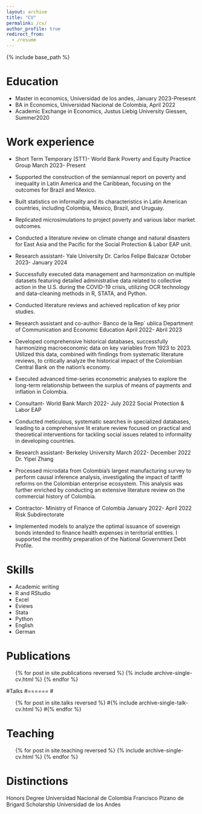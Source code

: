 ```yaml
---
layout: archive
title: "CV"
permalink: /cv/
author_profile: true
redirect_from:
  - /resume
---
```


{% include base_path %}

Education
======
* Master in economics, Universidad de los andes, January 2023-Presesnt
* BA in Economics, Universidad Nacional de Colombia, April 2022
* Academic Exchange in Economics, Justus Liebig University Giessen, Summer2020

Work experience
======
* Short Term Temporary (STT)- World Bank
 Poverty and Equity Practice Group
 March 2023- Present

 * Supported the construction of the semiannual report on poverty and inequality in Latin America and
 the Caribbean, focusing on the outcomes for Brazil and Mexico.
 * Built statistics on informality and its characteristics in Latin American countries, including Colombia,
 Mexico, Brazil, and Uruguay.
 * Replicated microsimulations to project poverty and various labor market outcomes.
 * Conducted a literature review on climate change and natural disasters for East Asia and the Pacific for
 the Social Protection & Labor EAP unit.

* Research assistant- Yale University
 Dr. Carlos Felipe Balcazar
 October 2023- January 2024
 * Successfully executed data management and harmonization on multiple datasets featuring detailed
 administrative data related to collective action in the U.S. during the COVID-19 crisis, utilizing OCR
 technology and data-cleaning methods in R, STATA, and Python.
 * Conducted literature reviews and achieved replication of key prior studies.

* Research assistant and co-author- Banco de la Rep´ ublica
 Department of Communication and Economic Education
 April 2022- Abril 2023
 * Developed comprehensive historical databases, successfully harmonizing macroeconomic data on key
 variables from 1923 to 2023. Utilized this data, combined with findings from systematic literature
 reviews, to critically analyze the historical impact of the Colombian Central Bank on the nation’s
 economy.
 * Executed advanced time-series econometric analyses to explore the long-term relationship between the
 surplus of means of payments and inflation in Colombia.

* Consultant- World Bank
 March 2022- July 2022
 Social Protection & Labor EAP
 * Conducted meticulous, systematic searches in specialized databases, leading to a comprehensive lit
erature review focused on practical and theoretical interventions for tackling social issues related to
 informality in developing countries.

* Research assistant- Berkeley University
 March 2022- December 2022
 Dr. Yipei Zhang
 * Processed microdata from Colombia’s largest manufacturing survey to perform causal inference analysis,
 investigating the impact of tariff reforms on the Colombian enterprise ecosystem. This analysis was
 further enriched by conducting an extensive literature review on the commercial history of Colombia.

* Contractor- Ministry of Finance of Colombia
 January 2022- April 2022
 Risk Subdirectorate
 * Implemented models to analyze the optimal issuance of sovereign bonds intended to finance health
 expenses in territorial entities. I supported the monthly preparation of the National Government Debt
 Profile.
  
Skills
======
* Academic writing
* R and RStudio
* Excel
* Eviews
* Stata
* Python
* English
* German

Publications
======
  <ul>{% for post in site.publications reversed %}
    {% include archive-single-cv.html %}
  {% endfor %}</ul>
  
#Talks
#======
  #<ul>{% for post in site.talks reversed %}
    #{% include archive-single-talk-cv.html  %}
  #{% endfor %}</ul>
  
Teaching
======
  <ul>{% for post in site.teaching reversed %}
    {% include archive-single-cv.html %}
  {% endfor %}</ul>
  
Distinctions
======
 Honors Degree      Universidad Nacional de Colombia
 Francisco Pizano de Brigard Scholarship       Universidad de los Andes
 
 
